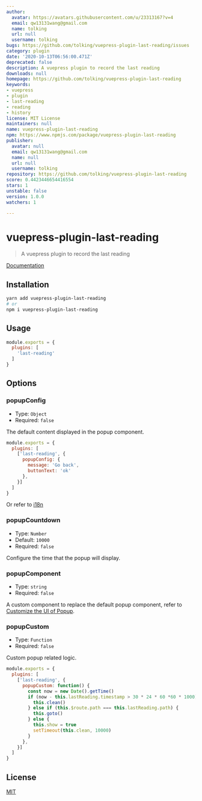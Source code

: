 ```yaml
---
author:
  avatar: https://avatars.githubusercontent.com/u/23313167?v=4
  email: qw13131wang@gmail.com
  name: tolking
  url: null
  username: tolking
bugs: https://github.com/tolking/vuepress-plugin-last-reading/issues
category: plugin
date: '2020-10-13T06:56:00.471Z'
deprecated: false
description: A vuepress plugin to record the last reading
downloads: null
homepage: https://github.com/tolking/vuepress-plugin-last-reading
keywords:
- vuepress
- plugin
- last-reading
- reading
- history
license: MIT License
maintainers: null
name: vuepress-plugin-last-reading
npm: https://www.npmjs.com/package/vuepress-plugin-last-reading
publisher:
  avatar: null
  email: qw13131wang@gmail.com
  name: null
  url: null
  username: tolking
repository: https://github.com/tolking/vuepress-plugin-last-reading
score: 0.4423446654416554
stars: 1
unstable: false
version: 1.0.0
watchers: 1

---
```


# vuepress-plugin-last-reading

> A vuepress plugin to record the last reading

[Documentation](https://tolking.github.io/vuepress-plugin-last-reading/)

## Installation

``` sh
yarn add vuepress-plugin-last-reading
# or
npm i vuepress-plugin-last-reading
```

## Usage

``` js
module.exports = {
  plugins: [
    'last-reading'
  ]
}
```

## Options

### popupConfig
- Type: `Object`
- Required: `false`

The default content displayed in the popup component.

``` js
module.exports = {
  plugins: [
    ['last-reading', {
      popupConfig: {
        message: 'Go back',
        buttonText: 'ok'
      },
    }]
  ]
}
```

Or refer to [i18n](./src/i18n.js)

### popupCountdown
- Type: `Number`
- Default: `10000`
- Required: `false`

Configure the time that the popup will display.

### popupComponent
- Type: `string`
- Required: `false`

A custom component to replace the default popup component, refer to [Customize the UI of Popup](https://tolking.github.io/vuepress-plugin-last-reading/#customize-the-ui-of-popup).

### popupCustom
- Type: `Function`
- Required: `false`

Custom popup related logic.

``` js
module.exports = {
  plugins: [
    ['last-reading', {
      popupCustom: function() {
        const now = new Date().getTime()
        if (now - this.lastReading.timestamp > 30 * 24 * 60 *60 * 1000) {
          this.clean()
        } else if (this.$route.path === this.lastReading.path) {
          this.goto()
        } else {
          this.show = true
          setTimeout(this.clean, 10000)
        }
      },
    }]
  ]
}
```

## License

[MIT](http://opensource.org/licenses/MIT)
